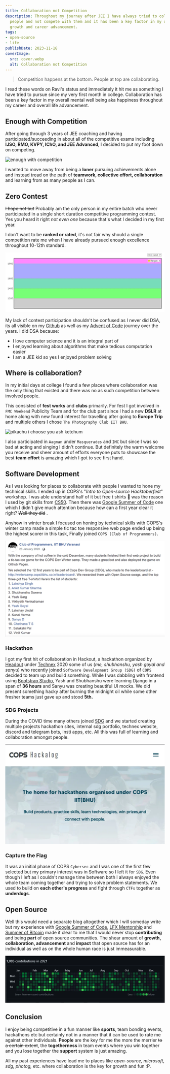 ```yaml
---
title: Collaboration not Competition
description: Throughout my journey after JEE I have always tried to collaborate with
  people and not compete with them and it has been a key factor in my overall happiness,
  growth and career advancement.
tags:
- open-source
- life
publishDate: 2023-11-18
coverImage:
  src: cover.webp
  alt: Collaboration not Competition
---
```

>Competition happens at the bottom. People at top are collaborating.

I read these words on Ravi's status and immediately it hit me as something I have tried to pursue since my very first month in college. Collaboration has been a key factor in my overall mental well being aka happiness throughout my career and overall life advancement.

## Enough with Competition

After going through 3 years of JEE coaching and having participated/succeeding in about all of the competitive exams including **IJSO, RMO, KVPY, IChO, and JEE Advanced**, I decided to put my foot down on competing.

![enough with competition](https://media.giphy.com/media/3oEduKiu3xvjkYvCww/giphy.gif)

I wanted to move away from being a **loner** pursuing achievements alone and instead tread on the path of **teamwork, collective effort, collaboration** and learning from as many people as I can.

## Zero Contest

~~I hope not but~~ Probably am the only person in my entire batch who never participated in a single short duration competitive programming contest. Yes you heard it right *not even one* because that's what I decided in my first year.

I don't want to be **ranked or rated**, it's not fair why should a single competition rate me when I have already pursued enough excellence throughout 10-12th standard.

![codeforces zero contest](cf_chart.webp)

My lack of contest participation shouldn't be confused as I never did DSA, its all visible on my [Github](https://github.com/king-11/Competitive-Programming)  as well as my [Advent of Code](https://github.com/king-11/AdventOfCode) journey over the years. I did DSA because:
- I love computer science and it is an integral part of
- I enjoyed learning about algorithms that make tedious computation easier
- I am a JEE kid so yes I enjoyed problem solving

## Where is collaboration?

In my initial days at college I found a few places where collaboration was the only thing that existed and there was no as such competition between involved people.

This consisted of **fest works** and **clubs** primarily. For fest I got involved in `FMC Weekend` Publicity Team and for the club part since I had a new **DSLR** at home along with new found interest for travelling after going to **Europe Trip** and multiple others I chose `The Photography Club IIT BHU`.

![pikachu i choose you ash ketchum](https://media.giphy.com/media/v1.Y2lkPTc5MGI3NjExNzN6d2Y3ZGhwaWY1N3RoeDRmdG14ZGFhaXk1cTAwbXhkcXNuNWRueSZlcD12MV9pbnRlcm5hbF9naWZfYnlfaWQmY3Q9Zw/7ISIRaCMrgFfa/giphy.gif)

I also participated in `Aagman` under `Masquerades` and `IMC` but since I was so bad at acting and singing I didn't continue. But definitely the warm welcome you receive and sheer amount of efforts everyone puts to showcase the best **team effort** is amazing which I got to see first hand.

## Software Development

As I was looking for places to collaborate with people I wanted to hone my technical skills. I ended up in COPS's "*Intro to Open-source Hacktoberfest*" workshop. I was able understand half of it but free t shirts 🎽 was the reason I used by git skills from [CS50](https://pll.harvard.edu/course/cs50-introduction-computer-science). Then there was [Google Summer of Code](https://king-11.github.io/blog/posts/gsoc/) one which I didn't give much attention because how can a first year clear it right? ~~Well they did~~ .

Anyhow in winter break I focused on honing by technical skills with COPS's winter camp made a simple tic tac toe responsive web page ended up being the highest scorer in this task, Finally joined `COPS (Club of Programmers)`.

![cops wintercamp winner king-11](cops_wintercamp.webp)

### Hackathon

I got my first hit of collaboration in Hackout, a hackathon organized by [Headout](https://www.headout.com/) under [Technex](https://technex.co.in) 2020 some of us (*me, shubhanshu, yash goyal and sanyu*) who recently joined `Software Development Group (SDG)` of `COPS` decided to team up and build something.  While I was dabbling with frontend using [Bootstrap Studio](https://bootstrap.io), Yash and Shubhanshu were learning Django in a span of **36 hours** and Sanyu was creating beautiful UI mocks. We did present something hacky after burning the midnight oil while some other fresher teams just gave up and stood **5th.**

### SDG Projects

During the COVID time many others joined [SDG](https://sdg.copsiitbhu.co.in) and we started creating multiple projects hackathon sites, internal sdg portfolio, technex website, discord and telegram bots, insti apps, etc. All this was full of learning and collaboration amongst people.

![cops hackalog home page](cops_hackalog.webp)

### Capture the Flag

It was an initial phase of COPS `Cybersec` and I was one of the first few selected but my primary interest was in Software so I left it for `SDG`. Even though I left as I couldn't manage time between both I always enjoyed the whole team coming together and trying to solve problem statements. We used to build on **each other's progress** and fight through `CTFs` together as **underdogs**.

## Open Source

Well this would need a separate blog altogether which I will someday write but my experience with [Google Summer of Code](https://king-11.github.io/blog/posts/gsoc-report/), [LFX Mentorship](https://king-11.github.io/blog/posts/lfx-report/) and [Summer of Bitcoin](https://www.linkedin.com/posts/lakshyasingh11_technology-people-security-activity-7063354741304549376-JF8O?utm_source=share&utm_medium=member_desktop) made it clear to me that I would never stop **contributing** and being **part** of open source communities. The shear amount of **growth, collaboration, advancement** and **impact** that open source has for an individual as well as on the whole human race is just immeasurable.

![github contribution graph of king-11](github_contribution.webp)

## Conclusion

I enjoy being competitive in a fun manner like **sports**, team bonding events, hackathons etc but certainly not in a manner that it can be used to rate me against other individuals. **People** are the key for me the more the merrier ~~to a certain extent~~, the **togetherness** in team events where you win together and you lose together the **support** system is just amazing.

All my past experiences have lead me to places like *open-source, microsoft, sdg, photog,* etc. where collaboration is the key for growth and fun :P.
